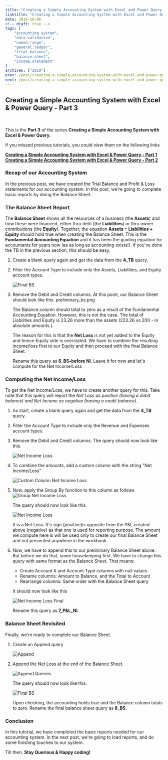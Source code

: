 ```yaml
---
title: "Creating a Simple Accounting System with Excel and Power Query - Part 3"
linktitle: "Creating a Simple Accounting System with Excel and Power Query - Part 3"
date: 2019-10-06
<!-- draft: true -->
tags: [
    "accounting.system",
    "data.validation",
    "named.range",
    "general.ledger",
    "trial.balance",
    "balance.sheet",
    "income.statement"
]
archives: ["2019"]
prev: /post/creating-a-simple-accounting-system-with-excel-and-power-query-p2/
next: /post/creating-a-simple-accounting-system-with-excel-and-power-query-p3/
---
```


## Creating a Simple Accounting System with Excel & Power Query - Part 3
<br>

This is the **Part 3** of the series **Creating a Simple Accounting System with Excel & Power Query**.

If you missed previous tutorials, you could view them on the following links

**[Creating a Simple Accounting System with Excel & Power Query - Part 1](../creating-a-simple-accounting-system-with-excel-and-power-query-p1/)**
<br>
**[Creating a Simple Accounting System with Excel & Power Query - Part 2](../creating-a-simple-accounting-system-with-excel-and-power-query-p2/)**

### Recap of our Accounting System
In the previous post, we have created the Trial Balance and Profit & Loss statements for our accounting system. In this post, we're going to complete basic reports by doing the Balance Sheet.

### The Balance Sheet Report
The **Balance Sheet** shows all the resources of a business (the **Assets**) and how these were financed, either thru debt (the **Liabilities**) or thru owner contributions (the **Equity**). Together, the equation **Assets = Liabilities + Equity** should hold true when creating the Balance Sheet. This is the **Fundamental Accounting Equation** and it has been the guiding equation for accountants for years now (as as long as accounting exists!). If you've done the TB in the previous section, this should be easy.

1. Create a blank query again and get the data from the **4_TB** query. 
2. Filter the Account Type to include only the Assets, Liabilities, and Equity account types.
    
    ![Final BS](/img/creating-a-simple-accounting-system-with-excel-and-power-query/filter_bs.png)

3. Remove the Debit and Credit columns. At this point, our Balance Sheet should look like this.
    preliminary_bs.png

    The Balance column should total to zero as a result of the Fundamental Accounting Equation. However, this is not the case. The total of Liabilities and Equity is 23.26 more than the assets (223.26 vs 200 - in absolute amounts.).

    The reason for this is that the **Net Loss** is not yet added to the Equity and hence Equity side is overstated. We have to combine the resulting income/loss first to our Equity and then proceed with the final Balance Sheet.

    Rename this query as **6_BS-before NI**. Leave it for now and let's compute for the Net Income/Loss

### Computing the Net Income/Loss
To get the Net Income/Loss, we have to create another query for this. Take note that this query will report the *Net Loss as positive (having a debit balance) and Net Income as negative (having a credit balance)*. 

1. As start, create a blank query again and get the data from the **4_TB** query. 
2. Filter the Account Type to include only the Revenue and Expenses account types.
3. Remove the Debit and Credit columns. The query should now look like this.

    ![Net Income Loss](/img/creating-a-simple-accounting-system-with-excel-and-power-query/net_inc_loss1.png)

4. To combine the amounts, add a custom column with the string "Net Income/Loss"
    
    ![Custom Column Net Income Loss](/img/creating-a-simple-accounting-system-with-excel-and-power-query/custom_col_net_inc_loss.png)

5. Now, apply the Group By function to this column as follows
    ![Group Net Income Loss](/img/creating-a-simple-accounting-system-with-excel-and-power-query/group_net_inc_loss.png)

    The query should now look like this.
    
    ![Net Income Loss](/img/creating-a-simple-accounting-system-with-excel-and-power-query/net_inc_loss2.png)

    It is a Net Loss. It's sign (positive)is opposite from the P&L created above (negative) as that one is used for reporting purpose. The amount we compute here is will be used only to create our final Balance Sheet and not presented anywhere in the workbook.

6. Now, we have to append this to our preliminary Balance Sheet above. But before we do that, some housekeeping first. We have to change this query with same format as the Balance Sheet. That means:
    * Create Account # and Account Type columns with null values.
    * Rename columns: Amount to Balance, and the Total to Account
    * Rearrange columns: Same order with the Balance Sheet query

    It should now look like this

    ![Net Income Loss Final](/img/creating-a-simple-accounting-system-with-excel-and-power-query/net_inc_loss_final.png)
    
    Rename this query as **7_P&L_NI**. 

### Balance Sheet Revisited
Finally, we're ready to complete our Balance Sheet.

1. Create an Append query

    ![Append](/img/creating-a-simple-accounting-system-with-excel-and-power-query/append.png)

2. Append the Net Loss at the end of the Balance Sheet.
    
    ![Append Queries](/img/creating-a-simple-accounting-system-with-excel-and-power-query/append_queries.png)

    The query should now look like this.

    ![Final BS](/img/creating-a-simple-accounting-system-with-excel-and-power-query/final_bs.png)

    Upon checking, the accounting holds true and the Balance column totals to zero. Rename the final balance sheet query as **8_BS**. 


### Conclusion
In this tutorial, we have completed the basic reports needed for our accounting system. In the next post, we're going to load reports, and do some finishing touches to our system. 

Till then, **Stay Querious & Happy coding!**


